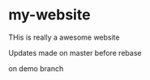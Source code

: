 # my-website

THis is really a awesome website

Updates made on master before rebase

on demo branch
